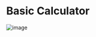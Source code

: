 # Basic Calculator

![image](https://github.com/user-attachments/assets/c896c233-768e-4455-bf59-a5d0c37b9831)